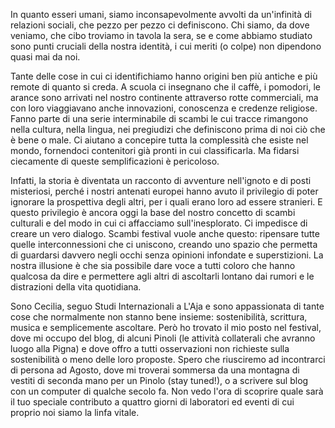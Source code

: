 In quanto esseri umani, siamo inconsapevolmente avvolti da un'infinità di relazioni sociali, che pezzo per pezzo ci definiscono. Chi siamo, da dove veniamo, che cibo troviamo in tavola la sera, se e come abbiamo studiato sono punti cruciali della nostra identità, i cui meriti (o colpe) non dipendono quasi mai da noi.

Tante delle cose in cui ci identifichiamo hanno origini ben più antiche e più remote di quanto si creda. A scuola ci insegnano che il caffè, i pomodori, le arance sono arrivati nel nostro continente attraverso rotte commerciali, ma con loro viaggiavano anche innovazioni, conoscenza e credenze religiose. Fanno parte di una serie interminabile di scambi le cui tracce rimangono nella cultura, nella lingua, nei pregiudizi che definiscono prima di noi ciò che è bene o male. Ci aiutano a concepire tutta la complessità che esiste nel mondo, fornendoci contenitori già pronti in cui classificarla. Ma fidarsi ciecamente di queste semplificazioni è pericoloso.

Infatti, la storia è diventata un racconto di avventure nell'ignoto e di posti misteriosi, perché i nostri antenati europei hanno avuto il privilegio di poter ignorare la prospettiva degli altri, per i quali erano loro ad essere stranieri. E questo privilegio è ancora oggi la base del nostro concetto di scambi culturali e del modo in cui ci affacciamo sull'inesplorato. Ci impedisce di creare un vero dialogo. Scambi festival vuole anche questo: ripensare tutte quelle interconnessioni che ci uniscono, creando uno spazio che permetta di guardarsi davvero negli occhi senza opinioni infondate e superstizioni. La nostra illusione è che sia possibile dare voce a tutti coloro che hanno qualcosa da dire e permettere agli altri di ascoltarli lontano dai rumori e le distrazioni della vita quotidiana.

Sono Cecilia, seguo Studi Internazionali a L'Aja e sono appassionata di tante cose che normalmente non stanno bene insieme: sostenibilità, scrittura, musica e semplicemente ascoltare. Però ho trovato il mio posto nel festival, dove mi occupo del blog, di alcuni Pinoli (le attività collaterali che avranno luogo alla Pigna) e dove offro a tutti osservazioni non richieste sulla sostenibilità o meno delle loro proposte. Spero che riusciremo ad incontrarci di persona ad Agosto, dove mi troverai sommersa da una montagna di vestiti di seconda mano per un Pinolo (stay tuned!), o a scrivere sul blog con un computer di qualche secolo fa. Non vedo l'ora di scoprire quale sarà il tuo speciale contributo a quattro giorni di laboratori ed eventi di cui proprio noi siamo la linfa vitale.
